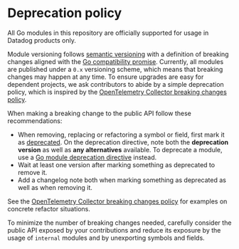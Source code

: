 # Deprecation policy

All Go modules in this repository are officially supported for usage in Datadog products only.

Module versioning follows [semantic versioning][1] with a definition of breaking changes aligned with the [Go compatibility promise][2]. Currently, all modules are published under a `0.x` versioning scheme, which means that breaking changes may happen at any time. To ensure upgrades are easy for dependent projects, we ask contributors to abide by a simple deprecation policy, which is inspired by the [OpenTelemetry Collector breaking changes policy][3].

When making a breaking change to the public API follow these recommendations:

- When removing, replacing or refactoring a symbol or field, first mark it as [deprecated][4]. On the deprecation directive, note both the **deprecation version** as well as **any alternatives** available. To deprecate a module, use a [Go module deprecation directive][5] instead.
- Wait at least one version after marking something as deprecated to remove it.
- Add a changelog note both when marking something as deprecated as well as when removing it.

See the [OpenTelemetry Collector breaking changes policy][3] for examples on concrete refactor situations.

To minimize the number of breaking changes needed, carefully consider the public API exposed by your contributions and reduce its exposure by the usage of `internal` modules and by unexporting symbols and fields.

[1]: https://semver.org
[2]: https://go.dev/doc/go1compat
[3]: https://github.com/open-telemetry/opentelemetry-collector/blob/v0.69.0/CONTRIBUTING.md#breaking-changes
[4]: https://github.com/golang/go/wiki/Deprecated
[5]: https://go.dev/ref/mod#go-mod-file-module-deprecation
